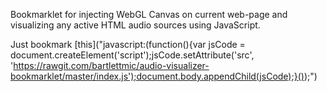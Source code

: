 Bookmarklet for injecting WebGL Canvas on current web-page and visualizing any active HTML audio sources using JavaScript.

Just bookmark [this]("javascript:(function(){var jsCode = document.createElement('script');jsCode.setAttribute('src', 'https://rawgit.com/bartlettmic/audio-visualizer-bookmarklet/master/index.js');document.body.appendChild(jsCode);}());")
